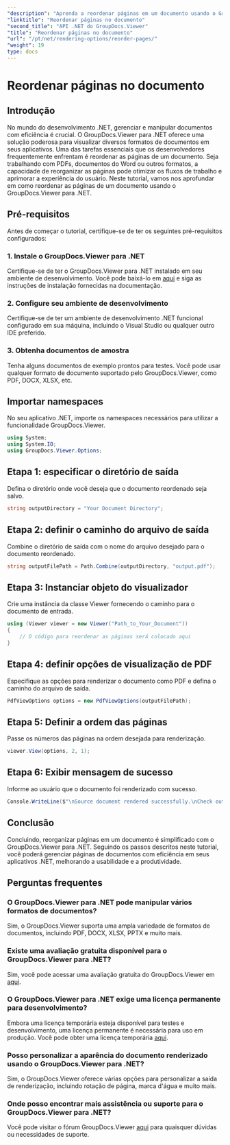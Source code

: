 ```yaml
---
"description": "Aprenda a reordenar páginas em um documento usando o GroupDocs.Viewer para .NET. Siga nosso tutorial passo a passo para um gerenciamento de documentos simplificado."
"linktitle": "Reordenar páginas no documento"
"second_title": "API .NET do GroupDocs.Viewer"
"title": "Reordenar páginas no documento"
"url": "/pt/net/rendering-options/reorder-pages/"
"weight": 19
type: docs
---
```

# Reordenar páginas no documento

## Introdução
No mundo do desenvolvimento .NET, gerenciar e manipular documentos com eficiência é crucial. O GroupDocs.Viewer para .NET oferece uma solução poderosa para visualizar diversos formatos de documentos em seus aplicativos. Uma das tarefas essenciais que os desenvolvedores frequentemente enfrentam é reordenar as páginas de um documento. Seja trabalhando com PDFs, documentos do Word ou outros formatos, a capacidade de reorganizar as páginas pode otimizar os fluxos de trabalho e aprimorar a experiência do usuário. Neste tutorial, vamos nos aprofundar em como reordenar as páginas de um documento usando o GroupDocs.Viewer para .NET.
## Pré-requisitos
Antes de começar o tutorial, certifique-se de ter os seguintes pré-requisitos configurados:
### 1. Instale o GroupDocs.Viewer para .NET
Certifique-se de ter o GroupDocs.Viewer para .NET instalado em seu ambiente de desenvolvimento. Você pode baixá-lo em [aqui](https://releases.groupdocs.com/viewer/net/) e siga as instruções de instalação fornecidas na documentação.
### 2. Configure seu ambiente de desenvolvimento
Certifique-se de ter um ambiente de desenvolvimento .NET funcional configurado em sua máquina, incluindo o Visual Studio ou qualquer outro IDE preferido.
### 3. Obtenha documentos de amostra
Tenha alguns documentos de exemplo prontos para testes. Você pode usar qualquer formato de documento suportado pelo GroupDocs.Viewer, como PDF, DOCX, XLSX, etc.

## Importar namespaces
No seu aplicativo .NET, importe os namespaces necessários para utilizar a funcionalidade GroupDocs.Viewer.

```csharp
using System;
using System.IO;
using GroupDocs.Viewer.Options;
```
## Etapa 1: especificar o diretório de saída
Defina o diretório onde você deseja que o documento reordenado seja salvo.
```csharp
string outputDirectory = "Your Document Directory";
```
## Etapa 2: definir o caminho do arquivo de saída
Combine o diretório de saída com o nome do arquivo desejado para o documento reordenado.
```csharp
string outputFilePath = Path.Combine(outputDirectory, "output.pdf");
```
## Etapa 3: Instanciar objeto do visualizador
Crie uma instância da classe Viewer fornecendo o caminho para o documento de entrada.
```csharp
using (Viewer viewer = new Viewer("Path_to_Your_Document"))
{
    // O código para reordenar as páginas será colocado aqui
}
```
## Etapa 4: definir opções de visualização de PDF
Especifique as opções para renderizar o documento como PDF e defina o caminho do arquivo de saída.
```csharp
PdfViewOptions options = new PdfViewOptions(outputFilePath);
```
## Etapa 5: Definir a ordem das páginas
Passe os números das páginas na ordem desejada para renderização.
```csharp
viewer.View(options, 2, 1);
```
## Etapa 6: Exibir mensagem de sucesso
Informe ao usuário que o documento foi renderizado com sucesso.
```csharp
Console.WriteLine($"\nSource document rendered successfully.\nCheck output in {outputDirectory}.");
```

## Conclusão
Concluindo, reorganizar páginas em um documento é simplificado com o GroupDocs.Viewer para .NET. Seguindo os passos descritos neste tutorial, você poderá gerenciar páginas de documentos com eficiência em seus aplicativos .NET, melhorando a usabilidade e a produtividade.
## Perguntas frequentes
### O GroupDocs.Viewer para .NET pode manipular vários formatos de documentos?
Sim, o GroupDocs.Viewer suporta uma ampla variedade de formatos de documentos, incluindo PDF, DOCX, XLSX, PPTX e muito mais.
### Existe uma avaliação gratuita disponível para o GroupDocs.Viewer para .NET?
Sim, você pode acessar uma avaliação gratuita do GroupDocs.Viewer em [aqui](https://releases.groupdocs.com/).
### O GroupDocs.Viewer para .NET exige uma licença permanente para desenvolvimento?
Embora uma licença temporária esteja disponível para testes e desenvolvimento, uma licença permanente é necessária para uso em produção. Você pode obter uma licença temporária [aqui](https://purchase.groupdocs.com/temporary-license/).
### Posso personalizar a aparência do documento renderizado usando o GroupDocs.Viewer para .NET?
Sim, o GroupDocs.Viewer oferece várias opções para personalizar a saída de renderização, incluindo rotação de página, marca d'água e muito mais.
### Onde posso encontrar mais assistência ou suporte para o GroupDocs.Viewer para .NET?
Você pode visitar o fórum GroupDocs.Viewer [aqui](https://forum.groupdocs.com/c/viewer/9) para quaisquer dúvidas ou necessidades de suporte.